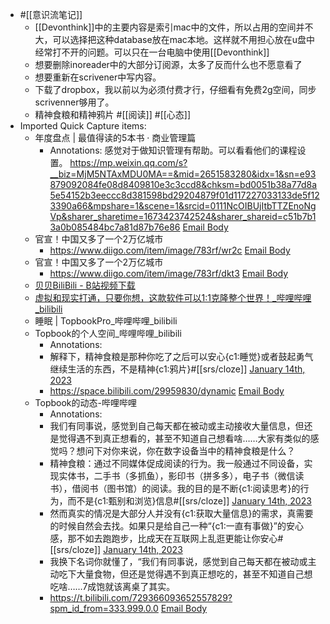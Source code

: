 - #[[意识流笔记]] 
    - [[Devonthink]]中的主要内容是索引mac中的文件，所以占用的空间并不大，可以选择把这种database放在mac本地。这样就不用担心放在u盘中经常打不开的问题。可以只在一台电脑中使用[[Devonthink]]
    - 想要删除inoreader中的大部分订阅源，太多了反而什么也不愿意看了
    - 想要重新在scrivener中写内容。
    - 下载了dropbox，我以前以为必须付费才行，仔细看有免费2g空间，同步scrivenner够用了。
    - 精神食粮和精神鸦片 #[[阅读]] #[[心态]]
- Imported Quick Capture items:
    - 年度盘点 | 最值得读的5本书 · 商业管理篇
        - Annotations:
感觉对于做知识管理有帮助。可以看看他们的课程设置。
https://mp.weixin.qq.com/s?__biz=MjM5NTAxMDU0MA==&mid=2651583280&idx=1&sn=e93879092084fe08d8409810e3c3ccd8&chksm=bd0051b38a77d8a5e54152b3eeccc8d381598bd29204879f01d117227033133de5f123390a66&mpshare=1&scene=1&srcid=0111NcOIBUjItbTTZEnoNgVp&sharer_sharetime=1673423742524&sharer_shareid=c51b7b13a0b085484bc7a81d87b76e86 [Email Body](https://files.todoist.com/Wk8_68VTzBfgdDndzZfMXkMLH9M80aOH9Ku2dllcZ56pKu3ARhegovxTMFR4-4_J/by/21878347/as/file.html)
    - 官宣！中国又多了一个2万亿城市
        - https://www.diigo.com/item/image/783rf/wr2c [Email Body](https://files.todoist.com/Il6pVaAKwMmjm4OKnZ0ZFv31g5gQ2oBCLN6RQLsB0CPxi3RoYVl4SEFOMAHkPDU6/by/21878347/as/file.html)
    - 官宣！中国又多了一个2万亿城市
        - https://www.diigo.com/item/image/783rf/dkt3 [Email Body](https://files.todoist.com/LUfVHW_pbR4BL2etqa-KVYUH68eCvXKOR-y-IHMHEnuMCUXe8UHKNNFrmk-Do3xw/by/21878347/as/file.html)
    - [贝贝BiliBili - B站视频下载](https://xbeibeix.com/api/bilibili/) 
    - [虚拟和现实打通，只要你想，这款软件可以1:1克隆整个世界！_哔哩哔哩_bilibili](https://www.bilibili.com/video/BV1BF411778w/?vd_source=3d8ccab137cc879b5f9cbc14d68843ab)
    - 睡眠 | TopbookPro_哔哩哔哩_bilibili
    - Topbook的个人空间_哔哩哔哩_bilibili
        - Annotations:
        - 解释下，精神食粮是那种你吃了之后可以安心{c1:睡觉}或者鼓起勇气继续生活的东西，不是精神{c1:鸦片}#[[srs/cloze]]
[January 14th, 2023](https://roamresearch.com/#/app/xinyiheng/page/eQWxlmjR9)
        - https://space.bilibili.com/29959830/dynamic [Email Body](https://files.todoist.com/WFd366_mOpLl0okTYaoNf8xqH6tp0bP6bFekhvahLL2beSToS1f9KrgZJo8L538c/by/21878347/as/file.html)
    - Topbook的动态-哔哩哔哩
        - Annotations:
        - 我们有同事说，感觉到自己每天都在被动或主动接收大量信息，但还是觉得遇不到真正想看的，甚至不知道自己想看啥……大家有类似的感觉吗？想问下对你来说，你在数字设备当中的精神食粮是什么？
        - 精神食粮：通过不同媒体促成阅读的行为。我一般通过不同设备，实现实体书，二手书（多抓鱼），影印书（拼多多），电子书（微信读书），借阅书（图书馆）的阅读。我的目的是不断{c1:阅读思考}的行为，而不是{c1:甄别和浏览}信息#[[srs/cloze]]
[January 14th, 2023](https://roamresearch.com/#/app/xinyiheng/page/bzfkYXTeT)
        - 然而真实的情况是大部分人并没有{c1:获取大量信息}的需求，真需要的时候自然会去找。如果只是给自己一种“{c1:一直有事做}”的安心感，那不如去跑跑步，比成天在互联网上乱逛更能让你安心#[[srs/cloze]]
[January 14th, 2023](https://roamresearch.com/#/app/xinyiheng/page/bzfkYXTeT)
        - 我换下名词你就懂了，“我们有同事说，感觉到自己每天都在被动或主动吃下大量食物，但还是觉得遇不到真正想吃的，甚至不知道自己想吃啥……7成饱就该离桌了其实。
        - https://t.bilibili.com/729366093652557829?spm_id_from=333.999.0.0 [Email Body](https://files.todoist.com/MV5hOjkeQW3TH5HVXAVyC8XCGfCeSIEdQWBZcgQbhSpSAmO55b091GJfc7APmjae/by/21878347/as/file.html)
